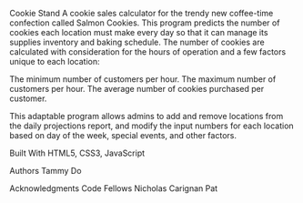 Cookie Stand
A cookie sales calculator for the trendy new coffee-time confection called Salmon Cookies. This program predicts the number of cookies each location must make every day so that it can manage its supplies inventory and baking schedule. The number of cookies are calculated with consideration for the hours of operation and a few factors unique to each location:

The minimum number of customers per hour.
The maximum number of customers per hour.
The average number of cookies purchased per customer.

This adaptable program allows admins to add and remove locations from the daily projections report, and modify the input numbers for each location based on day of the week, special events, and other factors. 


Built With
HTML5, CSS3, JavaScript

Authors
Tammy Do

Acknowledgments
Code Fellows
Nicholas Carignan
Pat